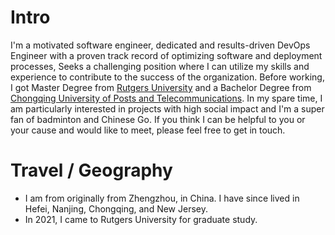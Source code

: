 
# Intro

I'm a motivated software engineer, dedicated and results-driven DevOps Engineer with a proven track record of optimizing software and deployment processes, Seeks a challenging position where I can utilize my skills and experience to contribute to the success of the organization. Before working, I got Master Degree from [Rutgers University](https://www.rutgers.edu/) and a Bachelor Degree from [Chongqing University of Posts and Telecommunications](https://www.cqupt.edu.cn/). In my spare time, I am particularly interested in projects with high social impact and I'm a super fan of badminton and Chinese Go. If you think I can be helpful to you or your cause and would like to meet, please feel free to get in touch.

<!-- # Some history

- My parents take me into intelligent games when I was 5 in the kindergarten. It is Chinese Weiqi. After that, I fell in love with 'Go' throughout my K-12 hours and got 5-degree in professional in Chinese Weiqi Associate. It paves a way for my future computer career. To this day, I still keep playing Go on a break. -->


<!-- # I like
- Badminton
- Mountain Hiking
- Running
- Go
- Cooking -->


# Travel / Geography

- I am from originally from Zhengzhou, in China. I have since lived in Hefei, Nanjing, Chongqing, and New Jersey.
- In 2021, I came to Rutgers University for graduate study.

<!-- # Fun facts

- I have a list of thousands of ideas, like creating matching bow ties for cats and humans.
- I almost always have a sketchbook with me and a [01 Sakura Pigma Micron Pen](https://www.sakuraofamerica.com/product/pigma-micron/).
- I can't locate every country on a map.
- I operate a [small angel fund](http://skepticalinvestments.biz/) with terrible returns.
- I break about 30 traffic laws on a [cruiser](https://landyachtz.com/boards/cruiser/), [onewheel](https://onewheel.com/products/xr), [bicycle](https://www.citibikenyc.com/), or [electric skateboard](https://boostedusa.com/collections/electric-skateboards/products/boosted-mini-x) every single day.
- I added this page because so many people complained that my site was just my resume. -->

<!-- # I dream of

- always finding inspiration.
- enabling a brighter future.
- doing better. -->

<!-- # Websites from people I admire

- [Alex Peysakhovich](http://alexpeys.github.io/)
- [Chris Lengerich](http://www.chrislengerich.com/)
- [Chris Saad](https://www.chrissaad.com/)
- [Duncan Tomlin](http://duncantomlin.com/)
- [Hawley Moore](http://hawleymoore.com/)
- [Holman Gao](https://golmansax.com/)
- [Ian Webster](http://ianww.com/)
- [Johanna Flato](https://www.johannaflato.com/)
- [Judy Mou](http://www.judymou.com/)
- [Kristina Monakhova](https://kristinamonakhova.com/)
- [Noah Trueblood](http://notrueblood.com/)
- [Ruoxi Wang](http://ruoxiw.com/)
- [Tom Sachs](https://www.tomsachs.org/)
- [Will Holley](https://willholley.com)

If we are friends and you feel like you belong on this list, you're probably right. Submit a PR, or ask me and I'll add you. -->
